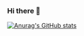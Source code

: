 ### Hi there 👋

[![Anurag's GitHub stats](https://github-readme-stats.vercel.app/api?username=nineis7)](https://github.com/anuraghazra/github-readme-stats)

<!--
**nineis7/nineis7** is a ✨ _special_ ✨ repository because its `README.md` (this file) appears on your GitHub profile.

Here are some ideas to get you started:

- 🔭 I’m currently working on ...
- 🌱 I’m currently learning ...
- 👯 I’m looking to collaborate on ...
- 🤔 I’m looking for help with ...
- 💬 Ask me about ...
- 📫 How to reach me: ...
- 😄 Pronouns: ...
- ⚡ Fun fact: ...
-->
